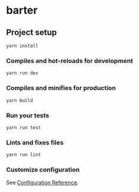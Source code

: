 # barter

## Project setup
```
yarn install
```

### Compiles and hot-reloads for development
```
yarn run dev
```

### Compiles and minifies for production
```
yarn build
```

### Run your tests
```
yarn run test
```

### Lints and fixes files
```
yarn run lint
```

### Customize configuration
See [Configuration Reference](https://cli.vuejs.org/config/).

